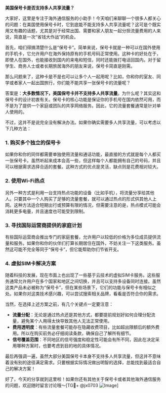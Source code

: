 **美国保号卡是否支持多人共享流量？**

大家好，这里是专注于海外通信服务的小助手！今天咱们来聊聊一个很多人都关心的问题：在美国使用保号卡时，它到底能不能支持多人共享流量呢？这可是个既实用又有趣的话题，尤其是对于经常出国、需要和家人朋友一起分担流量费用的人来说，简直是一次“省钱大作战”的机会。

首先，咱们得搞清楚什么是“保号卡”。简单来说，保号卡就是一种可以在国外使用的手机卡，它允许用户在海外保持原有的手机号码正常使用。这种卡的好处在于，即使人在国外，也能接收到国内的来电和短信，同时还能拨打电话回国内。对于留学生、商务人士或者长期旅居海外的朋友来说，保号卡简直是刚需。

那么问题来了，这种卡是不是也可以让多个人一起用呢？比如，你和你的室友、同学或者家人一起出国旅行，你们能不能共享一张保号卡的流量呢？

答案是：**大多数情况下，美国保号卡并不支持多人共享流量**。为什么呢？其实这和保号卡的设计初衷有关。保号卡的核心功能是保证你的手机号在国内依然可用，而不是为了提供一个家庭或团队的共享网络服务。因此，它的流量套餐通常是针对单人使用的。

不过，这并不是说完全没有解决办法。如果你确实需要多人共享流量，可以考虑以下几种方法：

### 1. **购买多个独立的保号卡**
   如果你和你的同伴都需要单独使用流量和通话功能，最直接的方式就是每个人都买一张保号卡。虽然听起来成本会高一些，但这样每个人都能拥有自己的号码，并且可以根据需求选择合适的套餐。这种方式的优点是灵活，缺点则是花费相对较大。

### 2. **使用Wi-Fi热点**
   另外一种方式是利用一台支持热点功能的设备（比如手机），将流量分享给其他人。只要其中一个人购买了足够的流量套餐，就可以通过热点的形式供其他人上网。这种方法适合短期出行或预算有限的情况，但需要注意的是，热点模式可能会消耗更多电量，并且速度也可能受到限制。

### 3. **寻找国际运营商提供的家庭计划**
   有些国际运营商会推出专门的家庭套餐，允许用户以较低的价格为多位成员提供流量和服务。如果你和你的伙伴们打算长期居住在国外，不妨关注一下这类服务。虽然这可能不完全等同于“保号卡”，但它能帮助你们节省开支。

### 4. **虚拟SIM卡解决方案**
   随着科技的发展，现在市面上也出现了一些基于云技术的虚拟SIM卡服务。这些服务通常允许用户在多个国家和地区之间切换，并且可以支持多设备同时连接。虽然这类产品未必被称为“保号卡”，但在某些场景下，它们的功能与保号卡有相似之处。如果你对这类技术感兴趣，可以尝试搜索相关品牌，看看是否符合你的需求。

当然，在选择上述方案之前，有几个关键点一定要注意：

- **流量分配**：无论是通过热点还是其他方式，都要提前规划好如何合理分配流量，避免某个人用得太快导致其他人无法正常使用。
- **费用透明度**：有些流量套餐可能存在隐藏收费项目，比如超出限额后的额外费用。所以在购买前务必仔细阅读条款，确保自己了解所有细节。
- **信号覆盖范围**：不同地区的信号强度和稳定性可能会有所不同，因此在决定采用哪种方案时，也要考虑到目的地的具体情况。

最后再强调一遍，虽然大部分美国保号卡本身不支持多人共享流量，但这并不意味着没有别的途径满足需求。只要根据实际情况做出明智的选择，总能找到最适合自己的解决方案！

好了，今天的分享就到这里啦！如果你还有其他关于保号卡或者其他海外通信服务的问题，欢迎随时留言讨论哦～[TG💪+ @jx0703 ![Image](https://github.com/user-attachments/assets/dbca1d08-cadb-493c-b0ec-ad6f7a83f270)]